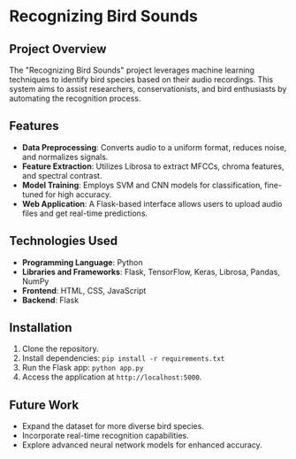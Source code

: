 

# Recognizing Bird Sounds

## Project Overview
The "Recognizing Bird Sounds" project leverages machine learning techniques to identify bird species based on their audio recordings. This system aims to assist researchers, conservationists, and bird enthusiasts by automating the recognition process.

## Features
- **Data Preprocessing**: Converts audio to a uniform format, reduces noise, and normalizes signals.
- **Feature Extraction**: Utilizes Librosa to extract MFCCs, chroma features, and spectral contrast.
- **Model Training**: Employs SVM and CNN models for classification, fine-tuned for high accuracy.
- **Web Application**: A Flask-based interface allows users to upload audio files and get real-time predictions.

## Technologies Used
- **Programming Language**: Python
- **Libraries and Frameworks**: Flask, TensorFlow, Keras, Librosa, Pandas, NumPy
- **Frontend**: HTML, CSS, JavaScript
- **Backend**: Flask

## Installation
1. Clone the repository.
2. Install dependencies: `pip install -r requirements.txt`
3. Run the Flask app: `python app.py`
4. Access the application at `http://localhost:5000`.

## Future Work
- Expand the dataset for more diverse bird species.
- Incorporate real-time recognition capabilities.
- Explore advanced neural network models for enhanced accuracy.

